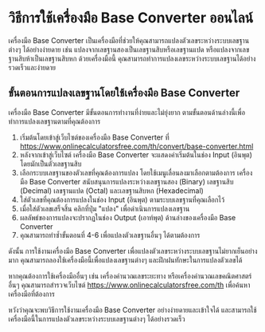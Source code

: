 วิธีการใช้เครื่องมือ Base Converter ออนไลน์
===========================================

เครื่องมือ Base Converter เป็นเครื่องมือที่ช่วยให้คุณสามารถแปลงตัวเลขระหว่างระบบเลขฐานต่างๆ ได้อย่างง่ายดาย เช่น แปลงจากเลขฐานสองเป็นเลขฐานสิบหรือเลขฐานแปด หรือแปลงจากเลขฐานสิบห้าเป็นเลขฐานสิบหก ด้วยเครื่องมือนี้ คุณสามารถทำการแปลงเลขระหว่างระบบเลขฐานได้อย่างรวดเร็วและง่ายดาย

ขั้นตอนการแปลงเลขฐานโดยใช้เครื่องมือ Base Converter
---------------------------------------------------

เครื่องมือ Base Converter มีขั้นตอนการทำงานที่ง่ายและไม่ยุ่งยาก ตามขั้นตอนด้านล่างนี้เพื่อทำการแปลงเลขฐานตามที่คุณต้องการ

1. เริ่มต้นโดยเข้าสู่เว็บไซต์ของเครื่องมือ Base Converter ที่ <https://www.onlinecalculatorsfree.com/th/convert/base-converter.html>
2. หลังจากเข้าสู่เว็บไซต์ เครื่องมือ Base Converter จะแสดงค่าเริ่มต้นในช่อง Input (อินพุต) โดยมักเป็นตัวเลขฐานสิบ
3. เลือกระบบเลขฐานของตัวเลขที่คุณต้องการแปลง โดยใช้เมนูเลื่อนลงมาเลือกตามต้องการ เครื่องมือ Base Converter สนับสนุนการแปลงระหว่างเลขฐานสอง (Binary) เลขฐานสิบ (Decimal) เลขฐานแปด (Octal) และเลขฐานสิบหก (Hexadecimal)
4. ใส่ตัวเลขที่คุณต้องการแปลงในช่อง Input (อินพุต) ตามระบบเลขฐานที่คุณเลือกไว้
5. เมื่อใส่ตัวเลขเสร็จสิ้น คลิกที่ปุ่ม "แปลง" เพื่อดำเนินการแปลงเลขฐาน
6. ผลลัพธ์ของการแปลงจะปรากฏในช่อง Output (เอาท์พุต) ด้านล่างของเครื่องมือ Base Converter
7. คุณสามารถทำซ้ำขั้นตอนที่ 4-6 เพื่อแปลงตัวเลขฐานอื่นๆ ได้ตามต้องการ

ดังนั้น การใช้งานเครื่องมือ Base Converter เพื่อแปลงตัวเลขระหว่างระบบเลขฐานไม่ยากเย็นอย่างมาก คุณสามารถลองใช้เครื่องมือนี้เพื่อแปลงเลขฐานต่างๆ และฝึกฝนทักษะในการแปลงตัวเลขได้

หากคุณต้องการใช้เครื่องมืออื่นๆ เช่น เครื่องคำนวณเลขระยะทาง หรือเครื่องคำนวณเลขคณิตศาสตร์อื่นๆ คุณสามารถสำรวจเว็บไซต์ <https://www.onlinecalculatorsfree.com/th> เพื่อค้นหาเครื่องมือที่ต้องการ

หวังว่าคุณจะพบวิธีการใช้งานเครื่องมือ Base Converter อย่างง่ายดายและเข้าใจได้ และสามารถใช้เครื่องมือนี้ในการแปลงตัวเลขระหว่างระบบเลขฐานต่างๆ ได้อย่างรวดเร็ว